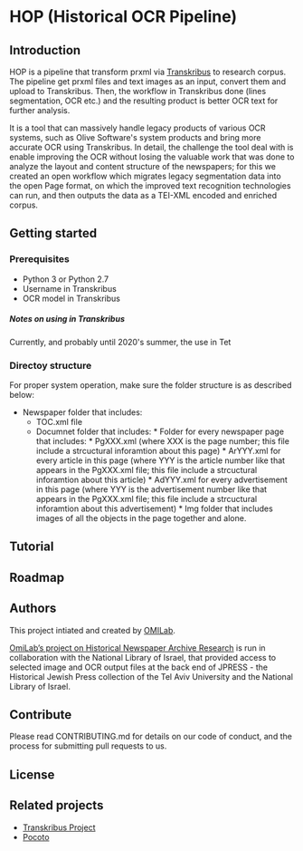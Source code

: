 # HOP  (Historical OCR Pipeline)
## Introduction
HOP is a pipeline that transform prxml via [Transkribus](https://transkribus.eu/Transkribus/) to research corpus.
The pipeline get prxml files and text images as an input, convert them and upload to Transkribus. Then, the workflow in Transkribus done (lines segmentation, OCR etc.) and the resulting product is better OCR text for further analysis.

It is a tool that can massively handle legacy products of various OCR systems, such as Olive Software's system products and bring more accurate OCR using Transkribus. In detail, the challenge the tool deal with is enable improving the OCR without losing the valuable work that was done to analyze the layout and content structure of the newspapers; for this we created an open workflow which migrates legacy segmentation data into the open Page format, on which the improved text recognition technologies can run, and then outputs the data as a TEI-XML encoded and enriched corpus.

## Getting started

### Prerequisites
- Python 3 or Python 2.7
- Username in Transkribus
- OCR model in Transkribus

##### Notes on using in Transkribus
Currently, and probably until 2020's summer, the use in Tet


### Directoy structure
For proper system operation, make sure the folder structure is as described below:
* Newspaper folder that includes:
  * TOC.xml file
  * Documnet folder that includes:
        * Folder for every newspaper page that includes:
        * PgXXX.xml (where XXX is the page number; this file include a strcuctural inforamtion about this page)
        * ArYYY.xml for every article in this page (where YYY is the article number like that appears in the PgXXX.xml file; this file include a strcuctural inforamtion about this article)
        * AdYYY.xml for every advertisement in this page (where YYY is the advertisement number like that appears in the PgXXX.xml file; this file include a strcuctural inforamtion about this advertisement)
        * Img folder that includes images of all the objects in the page together and alone.

## Tutorial

## Roadmap

## Authors
This project intiated and created by [OMILab](https://www.openu.ac.il/en/omilab).

[OmiLab’s project on Historical Newspaper Archive Research](https://www.openu.ac.il/en/omilab/pages/historicalnewspaper.aspx) is run in collaboration with the National Library of Israel, that provided access to selected image and OCR output files at the back end of JPRESS - the Historical Jewish Press collection of the Tel Aviv University and the National Library of Israel.


## Contribute
Please read CONTRIBUTING.md for details on our code of conduct, and the process for submitting pull requests to us.

## License


## Related projects
- [Transkribus Project](https://github.com/Transkribus)
- [Pocoto](https://github.com/cisocrgroup/PoCoTo)
